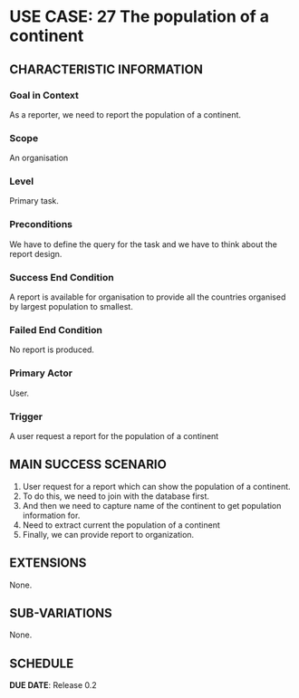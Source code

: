 # USE CASE: 27 The population of a continent

## CHARACTERISTIC INFORMATION

### Goal in Context

As a reporter, we need to report the population of a continent.

### Scope

An organisation

### Level

Primary task.

### Preconditions

We have to define the query for the task and we have to think about the report design.

### Success End Condition

A report is available for organisation to provide all the countries organised by largest population to smallest.

### Failed End Condition

No report is produced.

### Primary Actor

User.

### Trigger

A user request a report for the population of a continent

## MAIN SUCCESS SCENARIO

1. User request for a report which can show the population of a continent.
2. To do this, we need to join with the database first.
3. And then we need to capture name of the continent to get population information for.
4. Need to extract current the population of a continent
5. Finally, we can provide report to organization.

## EXTENSIONS

None.

## SUB-VARIATIONS

None.

## SCHEDULE

**DUE DATE**: Release 0.2
